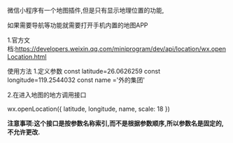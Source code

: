 微信小程序有一个地图插件,但是只有显示地理位置的功能,

如果需要导航等功能就需要打开手机内置的地图APP

1.官方文档:https://developers.weixin.qq.com/miniprogram/dev/api/location/wx.openLocation.html

使用方法
1.定义参数
const latitude=26.0626259
const longitude=119.2544032
const name ='外的集团'

2.在进入地图的地方调用接口

   wx.openLocation({
     latitude,
     longitude,
     name,
     scale: 18
   })

**注意事项:这个接口是按参数名称索引,而不是根据参数顺序,所以参数名是固定的,不允许更改.**
